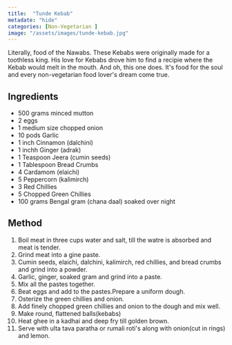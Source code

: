 ```yaml
---
title:  "Tunde Kebab"
metadate: "hide"
categories: [Non-Vegetarian ]
image: "/assets/images/tunde-kebab.jpg"
---
```


Literally, food of the Nawabs. These Kebabs were originally made for a toothless king. His love for Kebabs drove him to find a recipie where the Kebab would melt in the mouth. And oh, this one does. It's food for the soul and every non-vegetarian food lover's dream come true.

## Ingredients

- 500 grams minced mutton
- 2 eggs
- 1 medium size chopped onion
- 10 pods Garlic
- 1 inch Cinnamon (dalchini)
- 1 inchh Ginger (adrak)
- 1 Teaspoon Jeera (cumin seeds)
- 1 Tablespoon Bread Crumbs
- 4 Cardamom (elaichi)
- 5 Peppercorn (kalimirch)
- 3 Red Chillies
- 5 Chopped Green Chillies
- 100 grams Bengal gram (chana daal) soaked over night
## Method

1. Boil meat in three cups water and salt, till the watre is absorbed and meat is tender. 
2. Grind meat into a gine paste.
3. Cumin seeds, elaichi, dalchini, kalimirch, red chillies, and bread crumbs and grind into a powder.
4. Garlic, ginger, soaked gram and grind into a paste.
5. Mix all the pastes together. 
6. Beat eggs and add to the pastes.Prepare a uniform dough.
7. Osterize the green chillies and onion.
8. Add finely chopped green chillies and onion to the dough and mix well.  
9. Make round, flattened balls(kebabs)
10. Heat ghee in a kadhai and deep fry till golden brown. 
11. Serve with ulta tava paratha or rumali roti's along with onion(cut in rings) and lemon. 